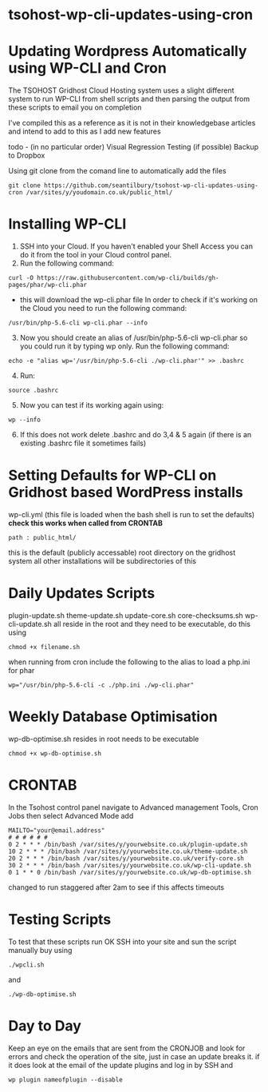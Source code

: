 # tsohost-wp-cli-updates-using-cron

# Updating Wordpress Automatically using WP-CLI and Cron

The TSOHOST Gridhost Cloud Hosting system uses a slight different system to run WP-CLI from shell scripts and then parsing the output from these scripts to email you on completion

I've compiled this as a reference as it is not in their knowledgebase articles and intend to add to this as I add new features

todo - (in no particular order)
Visual Regression Testing (if possible)
Backup to Dropbox

Using git clone from the comand line to automatically add the files
```
git clone https://github.com/seantilbury/tsohost-wp-cli-updates-using-cron /var/sites/y/youdomain.co.uk/public_html/
```
# Installing WP-CLI 

1. SSH into your Cloud. If you haven't enabled your Shell Access you can do it from the tool in your Cloud control panel.
2. Run the following command:
```
curl -O https://raw.githubusercontent.com/wp-cli/builds/gh-pages/phar/wp-cli.phar  
```
-  this will download the wp-cli.phar file
In order to check if it's working on the Cloud you need to run the following command:
```
/usr/bin/php-5.6-cli wp-cli.phar --info
```

3. Now you should create an alias of /usr/bin/php-5.6-cli wp-cli.phar so you could run it by typing wp only.
Run the following command:
```
echo -e "alias wp='/usr/bin/php-5.6-cli ./wp-cli.phar'" >> .bashrc  
```


4. Run: 
```
source .bashrc
```

5. Now you can test if its working again using: 
```
wp --info
```

6. If this does not work delete .bashrc and do 3,4 & 5 again (if there is an existing .bashrc file it sometimes fails)
# Setting Defaults for WP-CLI on Gridhost based WordPress installs

wp-cli.yml (this file is loaded when the bash shell is run to set the defaults) ****check this works when called from CRONTAB****

```
path : public_html/
```
this is the default (publicly accessable) root directory on the gridhost system all other installations will be subdirectories of this

# Daily Updates Scripts

plugin-update.sh
theme-update.sh
update-core.sh
core-checksums.sh
wp-cli-update.sh
all reside in the root and they need to be executable, do this using
```
chmod +x filename.sh
```
when running from cron include the following to the alias to load a php.ini for phar
```
wp="/usr/bin/php-5.6-cli -c ./php.ini ./wp-cli.phar"
```

# Weekly Database Optimisation

wp-db-optimise.sh
resides in root needs to be executable 
```
chmod +x wp-db-optimise.sh
```

# CRONTAB

In the Tsohost control panel navigate to Advanced management Tools, Cron Jobs
then select Advanced Mode
add
```
MAILTO="your@email.address"
# # # # # #
0 2 * * * /bin/bash /var/sites/y/yourwebsite.co.uk/plugin-update.sh
10 2 * * * /bin/bash /var/sites/y/yourwebsite.co.uk/theme-update.sh
20 2 * * * /bin/bash /var/sites/y/yourwebsite.co.uk/verify-core.sh
30 2 * * * /bin/bash /var/sites/y/yourwebsite.co.uk/wp-cli-update.sh
0 1 * * 0 /bin/bash /var/sites/y/yourwebsite.co.uk/wp-db-optimise.sh
```
<!---
Updates will run daily at midnight and database optimisation weekly on sunday at 1am
-->
changed to run staggered after 2am to see if this affects timeouts

# Testing Scripts

To test that these scripts run OK SSH into your site and sun the script manually buy using 
```
./wpcli.sh
```
and
```
./wp-db-optimise.sh
```

# Day to Day
Keep an eye on the emails that are sent from the CRONJOB and look for errors and check the operation of the site, just in case an update breaks it. if it does look at the email of the update plugins and log in by SSH and 
```
wp plugin nameofplugin --disable
```
